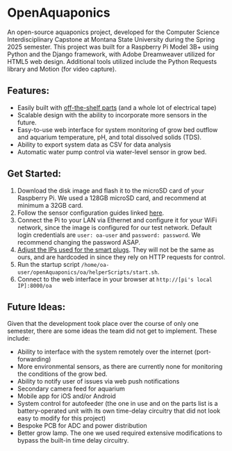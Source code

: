 # OpenAquaponics
An open-source aquaponics project, developed for the Computer Science Interdisciplinary Capstone at Montana State University during the Spring 2025 semester. This project was built for a Raspberry Pi Model 3B+ using Python and the Django framework, with Adobe Dreamweaver utilized for HTML5 web design. Additional tools utilized include the Python Requests library and Motion (for video capture). 

## Features:
- Easily built with [off-the-shelf parts](/Parts%20List.md) (and a whole lot of electrical tape)
- Scalable design with the ability to incorporate more sensors in the future.
- Easy-to-use web interface for system monitoring of grow bed outflow and aquarium temperature, pH, and total dissolved solids (TDS).
- Ability to export system data as CSV for data analysis
- Automatic water pump control via water-level sensor in grow bed.

## Get Started:
1. Download the disk image and flash it to the microSD card of your Raspberry Pi. We used a 128GB microSD card, and recommend at minimum a 32GB card.
2. Follow the sensor configuration guides linked [here](/sensorConfiguration.md).
3. Connect the Pi to your LAN via Ethernet and configure it for your WiFi network, since the image is configured for our test network. Default login credentials are `user: oa-user` and `password: password`. We recommend changing the password ASAP.
4. [Adjust the IPs used for the smart plugs](/smartPlugConfiguration.md). They will not be the same as ours, and are hardcoded in since they rely on HTTP requests for control.
5. Run the startup script `/home/oa-user/openAquaponics/oa/helperScripts/start.sh`.
6. Connect to the web interface in your browser at `http://[pi's local IP]:8000/oa`

## Future Ideas:
Given that the development took place over the course of only one semester, there are some ideas the team did not get to implement. These include:
- Ability to interface with the system remotely over the internet (port-forwarding)
- More environmental sensors, as there are currently none for monitoring the conditions of the grow bed.
- Ability to notify user of issues via web push notifications
- Secondary camera feed for aquarium
- Mobile app for iOS and/or Android
- System control for autofeeder (the one in use and on the parts list is a battery-operated unit with its own time-delay circuitry that did not look easy to modify for this project)
- Bespoke PCB for ADC and power distribution
- Better grow lamp. The one we used required extensive modifications to bypass the built-in time delay circuitry.
